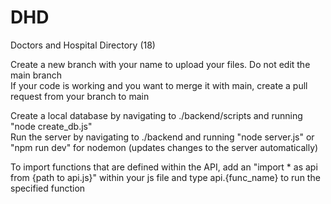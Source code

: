 # DHD
Doctors and Hospital Directory (18)

Create a new branch with your name to upload your files. Do not edit the main branch <br />
If your code is working and you want to merge it with main, create a pull request from your branch to main <br />

Create a local database by navigating to ./backend/scripts and running "node create_db.js" <br />
Run the server by navigating to ./backend and running "node server.js" or "npm run dev" for nodemon (updates changes to the server automatically) <br />

To import functions that are defined within the API, add an "import * as api from {path to api.js}" within your js file and type api.{func_name} to run the specified function <br />
